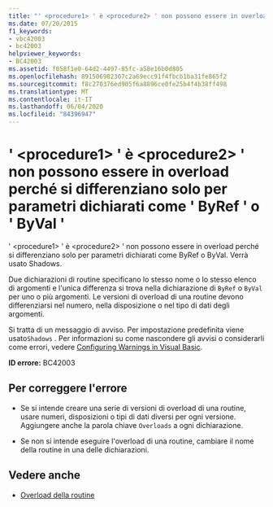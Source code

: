 ```yaml
---
title: "' <procedure1> ' è <procedure2> ' non possono essere in overload perché si differenziano solo per parametri dichiarati come ' ByRef ' o ' ByVal '"
ms.date: 07/20/2015
f1_keywords:
- vbc42003
- bc42003
helpviewer_keywords:
- BC42003
ms.assetid: f058f1e0-64d2-4497-85fc-a58e16b0d805
ms.openlocfilehash: 891506982307c2a69ecc91f4fbcb1ba31fe865f2
ms.sourcegitcommit: f8c270376ed905f6a8896ce0fe25b4f4b38ff498
ms.translationtype: MT
ms.contentlocale: it-IT
ms.lasthandoff: 06/04/2020
ms.locfileid: "84396947"
---
```

# <a name="procedure1-and-procedure2-cannot-overload-each-other-because-they-differ-only-by-parameters-declared-byref-or-byval"></a>' \<procedure1> ' è \<procedure2> ' non possono essere in overload perché si differenziano solo per parametri dichiarati come ' ByRef ' o ' ByVal '
' \<procedure1> ' è \<procedure2> ' non possono essere in overload perché si differenziano solo per parametri dichiarati come ByRef o ByVal. Verrà usato Shadows.  
  
 Due dichiarazioni di routine specificano lo stesso nome o lo stesso elenco di argomenti e l'unica differenza si trova nella dichiarazione di `ByRef` o `ByVal` per uno o più argomenti. Le versioni di overload di una routine devono differenziarsi nel numero, nella disposizione o nel tipo di dati degli argomenti.  
  
 Si tratta di un messaggio di avviso. Per impostazione predefinita viene usato`Shadows` . Per informazioni su come nascondere gli avvisi o considerarli come errori, vedere [Configuring Warnings in Visual Basic](/visualstudio/ide/configuring-warnings-in-visual-basic).  
  
 **ID errore:** BC42003  
  
## <a name="to-correct-this-error"></a>Per correggere l'errore  
  
- Se si intende creare una serie di versioni di overload di una routine, usare numeri, disposizioni o tipi di dati diversi per ogni versione. Aggiungere anche la parola chiave `Overloads` a ogni dichiarazione.  
  
- Se non si intende eseguire l'overload di una routine, cambiare il nome della routine in una delle dichiarazioni.  
  
## <a name="see-also"></a>Vedere anche

- [Overload della routine](../programming-guide/language-features/procedures/procedure-overloading.md)
